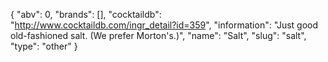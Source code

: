 {
    "abv": 0,
    "brands": [],
    "cocktaildb": "http://www.cocktaildb.com/ingr_detail?id=359",
    "information": "Just good old-fashioned salt.  (We prefer Morton's.)",
    "name": "Salt",
    "slug": "salt",
    "type": "other"
}